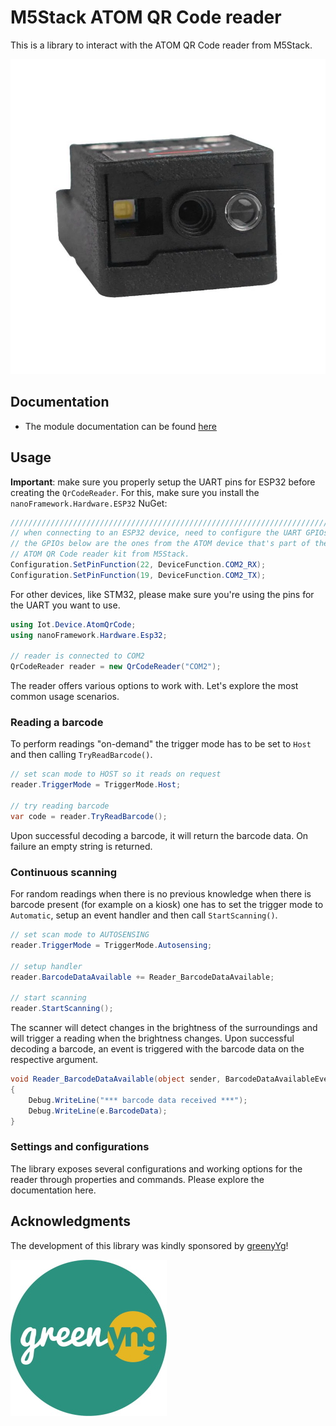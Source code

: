 # M5Stack ATOM QR Code reader

This is a library to interact with the ATOM QR Code reader from M5Stack.

![atom-qr-reader.png](./atom-qr-reader.png)

## Documentation

* The module documentation can be found [here](https://docs.m5stack.com/en/atom/atomic_qr)

## Usage

**Important**: make sure you properly setup the UART pins for ESP32 before creating the `QrCodeReader`. For this, make sure you install the `nanoFramework.Hardware.ESP32` NuGet:

```csharp
///////////////////////////////////////////////////////////////////////
// when connecting to an ESP32 device, need to configure the UART GPIOs
// the GPIOs below are the ones from the ATOM device that's part of the
// ATOM QR Code reader kit from M5Stack.
Configuration.SetPinFunction(22, DeviceFunction.COM2_RX);
Configuration.SetPinFunction(19, DeviceFunction.COM2_TX);
```

For other devices, like STM32, please make sure you're using the pins for the UART you want to use.

```csharp
using Iot.Device.AtomQrCode;
using nanoFramework.Hardware.Esp32;

// reader is connected to COM2
QrCodeReader reader = new QrCodeReader("COM2");
```

The reader offers various options to work with. Let's explore the most common usage scenarios.

### Reading a barcode

To perform readings "on-demand" the trigger mode has to be set to `Host` and then calling `TryReadBarcode()`.

```csharp
// set scan mode to HOST so it reads on request
reader.TriggerMode = TriggerMode.Host;

// try reading barcode
var code = reader.TryReadBarcode();
```

Upon successful decoding a barcode, it will return the barcode data. On failure an empty string is returned.


### Continuous scanning

For random readings when there is no previous knowledge when there is barcode present (for example on a kiosk) one has to set the trigger mode to `Automatic`, setup an event handler and then call `StartScanning()`.

```csharp
// set scan mode to AUTOSENSING 
reader.TriggerMode = TriggerMode.Autosensing;

// setup handler
reader.BarcodeDataAvailable += Reader_BarcodeDataAvailable;

// start scanning
reader.StartScanning();
```

The scanner will detect changes in the brightness of the surroundings and will trigger a reading when the brightness changes.
Upon successful decoding a barcode, an event is triggered with the barcode data on the respective argument.


```csharp
void Reader_BarcodeDataAvailable(object sender, BarcodeDataAvailableEventArgs e)
{
    Debug.WriteLine("*** barcode data received ***");
    Debug.WriteLine(e.BarcodeData);
}
```

### Settings and configurations

The library exposes several configurations and working options for the reader through properties and commands. Please explore the documentation here.

## Acknowledgments

The development of this library was kindly sponsored by [greenyYg](https://greenyng.com/)!

![greenying-logo.jpg](./greenying-logo.jpg)
